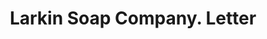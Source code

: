 ---
doi: 10.7916/D8DR46JH
date_other: '1902'
date_other_textual: '1902'
form: correspondence
genre:
- Letters (correspondence)
name:
- Larkin Soap Company
object_in_context_url: https://biggert.cul.columbia.edu/items/view/ave_biggert_00895
subject_hierarchical_geographic:
- Buffalo, New York, United States
subject_name:
- Larkin Soap Company
title: Larkin Soap Company. Letter
sort_title: Larkin Soap Company. Letter
call_number: ave_biggert_00895
coordinates:
- 42.90472222222222,-78.84944444444444
pid: ave_biggert_00895
identifiers: ave_biggert_00895
thumbnail: false
permalink: /biggert/ave_biggert_00895/
layout: iiif-image-page
---